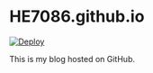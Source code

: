 # HE7086.github.io

[![Deploy](https://github.com/HE7086/HE7086.github.io/actions/workflows/mdbook-gh-pages.yml/badge.svg)](https://github.com/HE7086/HE7086.github.io/actions/workflows/mdbook-gh-pages.yml)

This is my blog hosted on GitHub.
